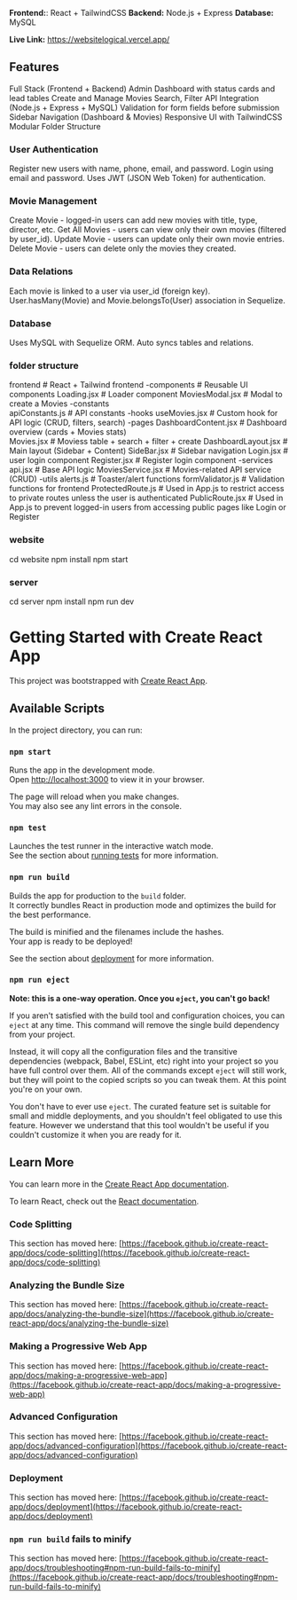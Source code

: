 **Frontend:**: React + TailwindCSS
**Backend:** Node.js + Express
**Database:** MySQL

**Live Link:** https://websitelogical.vercel.app/



## Features

Full Stack (Frontend + Backend)
Admin Dashboard with status cards and lead tables
Create and Manage Movies
Search, Filter
API Integration (Node.js + Express + MySQL)
Validation for form fields before submission
Sidebar Navigation (Dashboard & Movies)
Responsive UI with TailwindCSS
Modular Folder Structure


### User Authentication
Register new users with name, phone, email, and password.
Login using email and password.
Uses JWT (JSON Web Token) for authentication.

### Movie Management
Create Movie - logged-in users can add new movies with title, type, director, etc.
Get All Movies - users can view only their own movies (filtered by user_id).
Update Movie - users can update only their own movie entries.
Delete Movie - users can delete only the movies they created.

### Data Relations
Each movie is linked to a user via user_id (foreign key).
User.hasMany(Movie) and Movie.belongsTo(User) association in Sequelize.

###  Database
Uses MySQL with Sequelize ORM.
Auto syncs tables and relations.

### folder structure ###

frontend                          # React + Tailwind frontend
  -components                          # Reusable UI components
    Loading.jsx                            # Loader component
    MoviesModal.jsx                          # Modal to create a Movies
  -constants                    
    apiConstants.js                   # API constants 
  -hooks
    useMovies.jsx                       # Custom hook for API logic (CRUD, filters, search)
  -pages
    DashboardContent.jsx               # Dashboard overview (cards + Movies stats)    
    Movies.jsx                          # Moviess table + search + filter + create
    DashboardLayout.jsx                # Main layout (Sidebar + Content)
    SideBar.jsx                        # Sidebar navigation
    Login.jsx                           # user login component
    Register.jsx                        # Register login component
  -services
    api.jsx                            # Base API logic
    MoviesService.jsx                    # Movies-related API service (CRUD)
  -utils
    alerts.js                           # Toaster/alert functions
    formValidator.js                    # Validation functions for frontend
ProtectedRoute.js                    # Used in App.js to restrict access to private routes unless the user is authenticated
 PublicRoute.jsx                      # Used in App.js to prevent logged-in users from accessing public pages like Login or Register



### website
cd website
npm install
npm start


### server
cd server
npm install
npm run dev

# Getting Started with Create React App

This project was bootstrapped with [Create React App](https://github.com/facebook/create-react-app).

## Available Scripts

In the project directory, you can run:

### `npm start`

Runs the app in the development mode.\
Open [http://localhost:3000](http://localhost:3000) to view it in your browser.

The page will reload when you make changes.\
You may also see any lint errors in the console.

### `npm test`

Launches the test runner in the interactive watch mode.\
See the section about [running tests](https://facebook.github.io/create-react-app/docs/running-tests) for more information.

### `npm run build`

Builds the app for production to the `build` folder.\
It correctly bundles React in production mode and optimizes the build for the best performance.

The build is minified and the filenames include the hashes.\
Your app is ready to be deployed!

See the section about [deployment](https://facebook.github.io/create-react-app/docs/deployment) for more information.

### `npm run eject`

**Note: this is a one-way operation. Once you `eject`, you can't go back!**

If you aren't satisfied with the build tool and configuration choices, you can `eject` at any time. This command will remove the single build dependency from your project.

Instead, it will copy all the configuration files and the transitive dependencies (webpack, Babel, ESLint, etc) right into your project so you have full control over them. All of the commands except `eject` will still work, but they will point to the copied scripts so you can tweak them. At this point you're on your own.

You don't have to ever use `eject`. The curated feature set is suitable for small and middle deployments, and you shouldn't feel obligated to use this feature. However we understand that this tool wouldn't be useful if you couldn't customize it when you are ready for it.

## Learn More

You can learn more in the [Create React App documentation](https://facebook.github.io/create-react-app/docs/getting-started).

To learn React, check out the [React documentation](https://reactjs.org/).

### Code Splitting

This section has moved here: [https://facebook.github.io/create-react-app/docs/code-splitting](https://facebook.github.io/create-react-app/docs/code-splitting)

### Analyzing the Bundle Size

This section has moved here: [https://facebook.github.io/create-react-app/docs/analyzing-the-bundle-size](https://facebook.github.io/create-react-app/docs/analyzing-the-bundle-size)

### Making a Progressive Web App

This section has moved here: [https://facebook.github.io/create-react-app/docs/making-a-progressive-web-app](https://facebook.github.io/create-react-app/docs/making-a-progressive-web-app)

### Advanced Configuration

This section has moved here: [https://facebook.github.io/create-react-app/docs/advanced-configuration](https://facebook.github.io/create-react-app/docs/advanced-configuration)

### Deployment

This section has moved here: [https://facebook.github.io/create-react-app/docs/deployment](https://facebook.github.io/create-react-app/docs/deployment)

### `npm run build` fails to minify

This section has moved here: [https://facebook.github.io/create-react-app/docs/troubleshooting#npm-run-build-fails-to-minify](https://facebook.github.io/create-react-app/docs/troubleshooting#npm-run-build-fails-to-minify)
